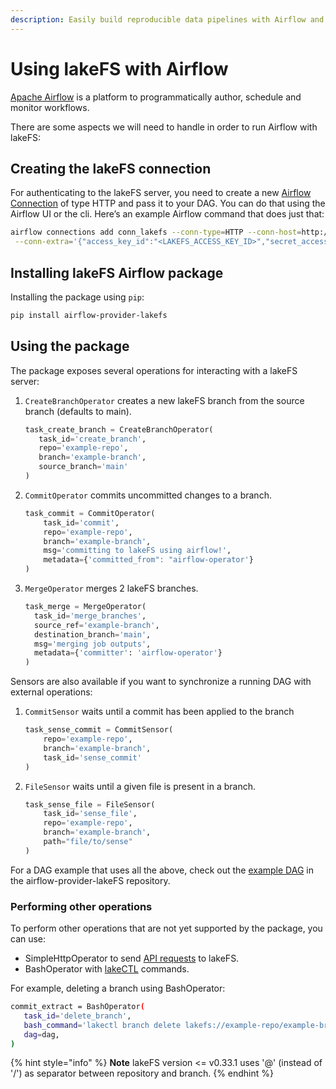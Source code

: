```yaml
---
description: Easily build reproducible data pipelines with Airflow and lakeFS using commits, without modifying the code or logic of your job.
---
```


# Using lakeFS with Airflow

[Apache Airflow](https://airflow.apache.org) is a platform to programmatically author, schedule and monitor workflows.

There are some aspects we will need to handle in order to run Airflow with lakeFS:

## Creating the lakeFS connection

For authenticating to the lakeFS server, you need to create a new [Airflow Connection](https://airflow.apache.org/docs/apache-airflow/stable/howto/connection.html)
of type HTTP and pass it to your DAG. You can do that using the Airflow UI or the cli.
Here’s an example Airflow command that does just that:

```bash
airflow connections add conn_lakefs --conn-type=HTTP --conn-host=http://<LAKEFS_ENDPOINT> \
 --conn-extra='{"access_key_id":"<LAKEFS_ACCESS_KEY_ID>","secret_access_key":"<LAKEFS_SECRET_ACCESS_KEY>"}'
```

## Installing lakeFS Airflow package

Installing the package using `pip`:

```bash
pip install airflow-provider-lakefs
```

## Using the package

The package exposes several operations for interacting with a lakeFS server:

1. `CreateBranchOperator` creates a new lakeFS branch from the source branch (defaults to main).

   ```python
   task_create_branch = CreateBranchOperator(
      task_id='create_branch',
      repo='example-repo',
      branch='example-branch',
      source_branch='main'
   )
   ```

1. `CommitOperator` commits uncommitted changes to a branch.

   ```python
   task_commit = CommitOperator(
       task_id='commit',
       repo='example-repo',
       branch='example-branch',
       msg='committing to lakeFS using airflow!',
       metadata={'committed_from": "airflow-operator'}
   )
   ```

1. `MergeOperator` merges 2 lakeFS branches.

   ```python
   task_merge = MergeOperator(
     task_id='merge_branches',
     source_ref='example-branch',
     destination_branch='main',
     msg='merging job outputs',
     metadata={'committer': 'airflow-operator'}
   )
   ```
   
Sensors are also available if you want to synchronize a running DAG with external operations:

1. `CommitSensor` waits until a commit has been applied to the branch
   
   ```python
   task_sense_commit = CommitSensor(
       repo='example-repo',
       branch='example-branch',
       task_id='sense_commit'
   )
   ```

1. `FileSensor` waits until a given file is present in a branch.

   ```python
   task_sense_file = FileSensor(
       task_id='sense_file',
       repo='example-repo',
       branch='example-branch',
       path="file/to/sense"
   )
   ```

For a DAG example that uses all the above, check out the [example DAG](https://github.com/treeverse/airflow-provider-lakeFS/blob/main/lakefs_provider/example_dags/lakefs-dag.py) in the airflow-provider-lakeFS repository.


### Performing other operations

To perform other operations that are not yet supported by the package, you can use:

- SimpleHttpOperator to send [API requests](../reference/api.md) to lakeFS. 
- BashOperator with [lakeCTL](../quickstart/lakefs_cli.md) commands.

For example, deleting a branch using BashOperator:

```bash
commit_extract = BashOperator(
   task_id='delete_branch',
   bash_command='lakectl branch delete lakefs://example-repo/example-branch',
   dag=dag,
)
```

{% hint style="info" %}
**Note** lakeFS version <= v0.33.1 uses '@' (instead of '/') as separator between repository and branch.
{% endhint %}
